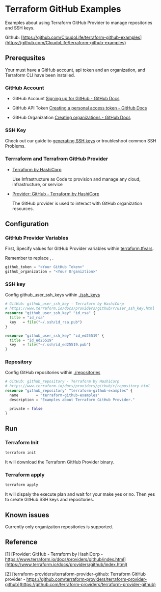 # Terraform GitHub Examples

Examples about using Terraform GitHub Provider to manage repositories and SSH keys.

Github: [https://github.com/CloudoLife/terraform-github-examples](https://github.com/CloudoLife/terraform-github-examples)

## Prerequsites
Your must have a GitHub account, api token and an organization, and Terraform CLI have been installed.

### GitHub Account

- GitHub Account
  [Signing up for GitHub - GitHub Docs](https://docs.github.com/en/github/getting-started-with-github/signing-up-for-github)

- GitHub API Token
  [Creating a personal access token - GitHub Docs](https://docs.github.com/en/github/authenticating-to-github/creating-a-personal-access-token)

- GitHub Organization
  [Creating organizations - GitHub Docs](https://docs.github.com/en/enterprise/2.19/admin/user-management/creating-organizations)

### SSH Key

Check out our guide to [generating SSH keys](https://docs.github.com/articles/generating-an-ssh-key/) or troubleshoot common SSH Problems.

### Terrraform and Terrafrom GitHub Provider

- [Terraform by HashiCorp](https://www.terraform.io/)

    Use Infrastructure as Code to provision and manage any cloud, infrastructure, or service

- [Provider: GitHub - Terraform by HashiCorp](https://www.terraform.io/docs/providers/github/index.html)

    The GitHub provider is used to interact with GitHub organization resources.

## Configuration

### GitHub Provider Variables
First, Specify values for GitHub Provider variables within [terraform.tfvars](./terraform.tfvars).

Remember to replace <Your GitHub Token>, <Your Organiztion>.
```terraform
github_token = "<Your GitHub Token>"
github_organization = "<Your Organiztion>"
```

### SSH key 
Config github_user_ssh_keys within [./ssh_keys](./ssh_keys)

```terraform
# GitHub: github_user_ssh_key - Terraform by HashiCorp
# https://www.terraform.io/docs/providers/github/r/user_ssh_key.html
resource "github_user_ssh_key" "id_rsa" {
  title = "id_rsa"
  key   = file("~/.ssh/id_rsa.pub")
}

resource "github_user_ssh_key" "id_ed25519" {
  title = "id_ed25519"
  key   = file("~/.ssh/id_ed25519.pub")
}
```

### Repository
Config GitHub repositories within [./repositories](./repositories)

```terraform
# GitHub: github_repository - Terraform by HashiCorp
# https://www.terraform.io/docs/providers/github/r/repository.html
resource "github_repository" "terraform-github-examples" {
  name        = "terraform-github-examples"
  description = "Examples about Terraform GitHub Provider."

  private = false
}
```

## Run

### Terraform Init

```bash
terraform init
```

It will download the Terraform GitHub Provider binary.

### Terraform apply
```bash
terraform apply
```

It will dispaly the execute plan and wait for your make yes or no.
Then yes to create GitHub SSH keys and repositories.

## Known issues

Currently only organizaiton repositories is supported.

## Reference
[1] [Provider: GitHub - Terraform by HashiCorp - https://www.terraform.io/docs/providers/github/index.html](https://www.terraform.io/docs/providers/github/index.html)

[2] [terraform-providers/terraform-provider-github: Terraform GitHub provider - https://github.com/terraform-providers/terraform-provider-github](https://github.com/terraform-providers/terraform-provider-github)